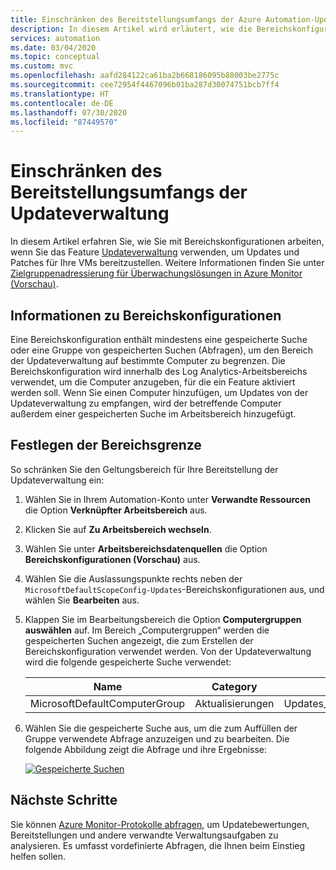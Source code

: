 ```yaml
---
title: Einschränken des Bereitstellungsumfangs der Azure Automation-Updateverwaltung
description: In diesem Artikel wird erläutert, wie die Bereichskonfigurationen verwendet werden, um den Umfang einer Bereitstellung der Updateverwaltung zu beschränken.
services: automation
ms.date: 03/04/2020
ms.topic: conceptual
ms.custom: mvc
ms.openlocfilehash: aafd284122ca61ba2b668186095b88003be2775c
ms.sourcegitcommit: cee72954f4467096b01ba287d30074751bcb7ff4
ms.translationtype: HT
ms.contentlocale: de-DE
ms.lasthandoff: 07/30/2020
ms.locfileid: "87449570"
---
```

# <a name="limit-update-management-deployment-scope"></a>Einschränken des Bereitstellungsumfangs der Updateverwaltung

In diesem Artikel erfahren Sie, wie Sie mit Bereichskonfigurationen arbeiten, wenn Sie das Feature [Updateverwaltung](update-mgmt-overview.md) verwenden, um Updates und Patches für Ihre VMs bereitzustellen. Weitere Informationen finden Sie unter [Zielgruppenadressierung für Überwachungslösungen in Azure Monitor (Vorschau)](../../azure-monitor/insights/solution-targeting.md).

## <a name="about-scope-configurations"></a>Informationen zu Bereichskonfigurationen

Eine Bereichskonfiguration enthält mindestens eine gespeicherte Suche oder eine Gruppe von gespeicherten Suchen (Abfragen), um den Bereich der Updateverwaltung auf bestimmte Computer zu begrenzen. Die Bereichskonfiguration wird innerhalb des Log Analytics-Arbeitsbereichs verwendet, um die Computer anzugeben, für die ein Feature aktiviert werden soll. Wenn Sie einen Computer hinzufügen, um Updates von der Updateverwaltung zu empfangen, wird der betreffende Computer außerdem einer gespeicherten Suche im Arbeitsbereich hinzugefügt.

## <a name="set-the-scope-limit"></a>Festlegen der Bereichsgrenze

So schränken Sie den Geltungsbereich für Ihre Bereitstellung der Updateverwaltung ein:

1. Wählen Sie in Ihrem Automation-Konto unter **Verwandte Ressourcen** die Option **Verknüpfter Arbeitsbereich** aus.

2. Klicken Sie auf **Zu Arbeitsbereich wechseln**.

3. Wählen Sie unter **Arbeitsbereichsdatenquellen** die Option **Bereichskonfigurationen (Vorschau)** aus.

4. Wählen Sie die Auslassungspunkte rechts neben der `MicrosoftDefaultScopeConfig-Updates`-Bereichskonfigurationen aus, und wählen Sie **Bearbeiten** aus.

5. Klappen Sie im Bearbeitungsbereich die Option **Computergruppen auswählen** auf. Im Bereich „Computergruppen“ werden die gespeicherten Suchen angezeigt, die zum Erstellen der Bereichskonfiguration verwendet werden. Von der Updateverwaltung wird die folgende gespeicherte Suche verwendet:

    |Name     |Category  |Alias  |
    |---------|---------|---------|
    |MicrosoftDefaultComputerGroup     | Aktualisierungen        | Updates__MicrosoftDefaultComputerGroup         |

6. Wählen Sie die gespeicherte Suche aus, um die zum Auffüllen der Gruppe verwendete Abfrage anzuzeigen und zu bearbeiten. Die folgende Abbildung zeigt die Abfrage und ihre Ergebnisse:

    [ ![Gespeicherte Suchen](./media/update-mgmt-scope-configuration/logsearch.png)](./media/update-mgmt-scope-configuration/logsearch-expanded.png#lightbox)

## <a name="next-steps"></a>Nächste Schritte

Sie können [Azure Monitor-Protokolle abfragen](update-mgmt-query-logs.md), um Updatebewertungen, Bereitstellungen und andere verwandte Verwaltungsaufgaben zu analysieren. Es umfasst vordefinierte Abfragen, die Ihnen beim Einstieg helfen sollen.

